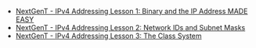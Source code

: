 - [NextGenT - IPv4 Addressing Lesson 1: Binary and the IP Address MADE EASY](https://www.youtube.com/watch?v=ddM9AcreVqY)
- [NextGenT - IPv4 Addressing Lesson 2: Network IDs and Subnet Masks](https://www.youtube.com/watch?v=XQ3T14SIlV4)
- [NextGenT - IPv4 Addressing Lesson 3: The Class System](https://www.youtube.com/watch?v=4xlzlgYGqW8)

